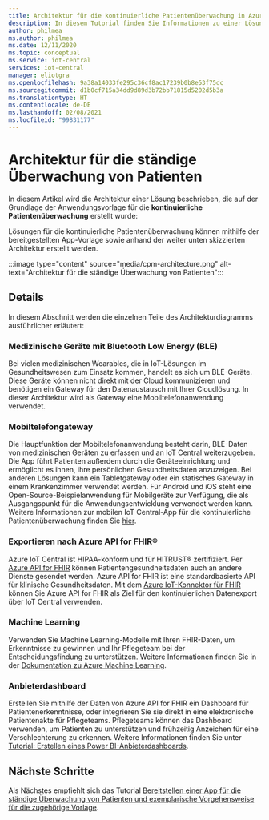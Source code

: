 ```yaml
---
title: Architektur für die kontinuierliche Patientenüberwachung in Azure IoT Central | Microsoft-Dokumentation
description: In diesem Tutorial finden Sie Informationen zu einer Lösungsarchitektur für die kontinuierliche Patientenüberwachung.
author: philmea
ms.author: philmea
ms.date: 12/11/2020
ms.topic: conceptual
ms.service: iot-central
services: iot-central
manager: eliotgra
ms.openlocfilehash: 9a38a14033fe295c36cf8ac17239b0b8e53f75dc
ms.sourcegitcommit: d1b0cf715a34dd9d89d3b72bb71815d5202d5b3a
ms.translationtype: HT
ms.contentlocale: de-DE
ms.lasthandoff: 02/08/2021
ms.locfileid: "99831177"
---
```

# <a name="continuous-patient-monitoring-architecture"></a>Architektur für die ständige Überwachung von Patienten

In diesem Artikel wird die Architektur einer Lösung beschrieben, die auf der Grundlage der Anwendungsvorlage für die **kontinuierliche Patientenüberwachung** erstellt wurde:

Lösungen für die kontinuierliche Patientenüberwachung können mithilfe der bereitgestellten App-Vorlage sowie anhand der weiter unten skizzierten Architektur erstellt werden.

:::image type="content" source="media/cpm-architecture.png" alt-text="Architektur für die ständige Überwachung von Patienten":::

## <a name="details"></a>Details

In diesem Abschnitt werden die einzelnen Teile des Architekturdiagramms ausführlicher erläutert:

### <a name="bluetooth-low-energy-ble-medical-devices"></a>Medizinische Geräte mit Bluetooth Low Energy (BLE)

Bei vielen medizinischen Wearables, die in IoT-Lösungen im Gesundheitswesen zum Einsatz kommen, handelt es sich um BLE-Geräte. Diese Geräte können nicht direkt mit der Cloud kommunizieren und benötigen ein Gateway für den Datenaustausch mit Ihrer Cloudlösung. In dieser Architektur wird als Gateway eine Mobiltelefonanwendung verwendet.

### <a name="mobile-phone-gateway"></a>Mobiltelefongateway

Die Hauptfunktion der Mobiltelefonanwendung besteht darin, BLE-Daten von medizinischen Geräten zu erfassen und an IoT Central weiterzugeben. Die App führt Patienten außerdem durch die Geräteeinrichtung und ermöglicht es ihnen, ihre persönlichen Gesundheitsdaten anzuzeigen. Bei anderen Lösungen kann ein Tabletgateway oder ein statisches Gateway in einem Krankenzimmer verwendet werden. Für Android und iOS steht eine Open-Source-Beispielanwendung für Mobilgeräte zur Verfügung, die als Ausgangspunkt für die Anwendungsentwicklung verwendet werden kann. Weitere Informationen zur mobilen IoT Central-App für die kontinuierliche Patientenüberwachung finden Sie [hier](/samples/iot-for-all/iotc-cpm-sample/iotc-cpm-sample/).

### <a name="export-to-azure-api-for-fhirreg"></a>Exportieren nach Azure API for FHIR&reg;

Azure IoT Central ist HIPAA-konform und für HITRUST&reg; zertifiziert. Per [Azure API for FHIR](../../healthcare-apis/overview.md) können Patientengesundheitsdaten auch an andere Dienste gesendet werden. Azure API for FHIR ist eine standardbasierte API für klinische Gesundheitsdaten. Mit dem [Azure IoT-Konnektor für FHIR](../../healthcare-apis/iot-fhir-portal-quickstart.md) können Sie Azure API for FHIR als Ziel für den kontinuierlichen Datenexport über IoT Central verwenden.

### <a name="machine-learning"></a>Machine Learning

Verwenden Sie Machine Learning-Modelle mit Ihren FHIR-Daten, um Erkenntnisse zu gewinnen und Ihr Pflegeteam bei der Entscheidungsfindung zu unterstützen. Weitere Informationen finden Sie in der [Dokumentation zu Azure Machine Learning](../../machine-learning/index.yml).

### <a name="provider-dashboard"></a>Anbieterdashboard

Erstellen Sie mithilfe der Daten von Azure API for FHIR ein Dashboard für Patientenerkenntnisse, oder integrieren Sie sie direkt in eine elektronische Patientenakte für Pflegeteams. Pflegeteams können das Dashboard verwenden, um Patienten zu unterstützen und frühzeitig Anzeichen für eine Verschlechterung zu erkennen. Weitere Informationen finden Sie unter [Tutorial: Erstellen eines Power BI-Anbieterdashboards](howto-health-data-triage.md).

## <a name="next-steps"></a>Nächste Schritte

Als Nächstes empfiehlt sich das Tutorial [Bereitstellen einer App für die ständige Überwachung von Patienten und exemplarische Vorgehensweise für die zugehörige Vorlage](tutorial-continuous-patient-monitoring.md).